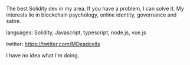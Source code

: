 The best Solidity dev in my area.  If you have a problem, I can solve it.  My interests lie in blockchain psychology, online identity, governance and satire.

languages: Solidity, Javascript, typescript, node.js, vue.js

twitter: https://twitter.com/MDeadcells

I have no idea what I'm doing.
